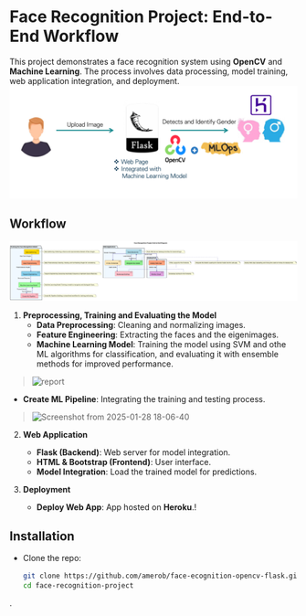 # Face Recognition Project: End-to-End Workflow

This project demonstrates a face recognition system using **OpenCV** and **Machine Learning**. The process involves data processing, model training, web application integration, and deployment.
![report](https://github.com/amerob/face-ecognition-opencv-flask/blob/main/static/images/s002)



## Workflow

![Face Recognition Diag](diag5.svg)

1. **Preprocessing, Training and Evaluating the Model**
   - **Data Preprocessing**: Cleaning and normalizing images.
   - **Feature Engineering**: Extracting the faces and the eigenimages.
   - **Machine Learning Model**:  Training the model using SVM and othe ML algorithms for classification, and evaluating it with ensemble methods for improved performance.
> ![report](https://github.com/user-attachments/assets/9f31762c-47ba-430a-b52b-db27caef4e7a)
   - **Create ML Pipeline**: Integrating the training and testing process.
> ![Screenshot from 2025-01-28 18-06-40](https://github.com/user-attachments/assets/5d1553b5-2a2f-418a-9e82-f5bfa2c480b6)

2. **Web Application**
   - **Flask (Backend)**: Web server for model integration.
   - **HTML & Bootstrap (Frontend)**: User interface.
   - **Model Integration**: Load the trained model for predictions.

3. **Deployment**
   - **Deploy Web App**: App hosted on **Heroku**.!


## Installation

- Clone the repo:
   ```bash
   git clone https://github.com/amerob/face-ecognition-opencv-flask.git
   cd face-recognition-project
.


